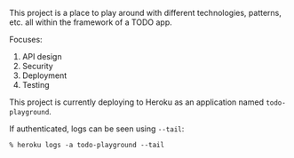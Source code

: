 This project is a place to play around with different technologies, patterns, etc. all within the framework of a TODO app.

Focuses:

1. API design
1. Security
1. Deployment
1. Testing

This project is currently deploying to Heroku as an application named `todo-playground`.

If authenticated, logs can be seen using `--tail`:

```shell
% heroku logs -a todo-playground --tail
```
